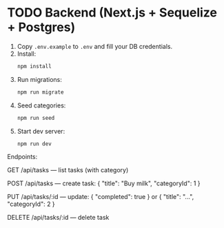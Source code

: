 # TODO Backend (Next.js + Sequelize + Postgres)

1. Copy `.env.example` to `.env` and fill your DB credentials.
2. Install:
   ```bash
   npm install
3. Run migrations:
   ```bash
   npm run migrate
4. Seed categories:
   ```bash
   npm run seed
5. Start dev server:
   ```bash
   npm run dev
Endpoints:

GET /api/tasks — list tasks (with category)

POST /api/tasks — create task: { "title": "Buy milk", "categoryId": 1 }

PUT /api/tasks/:id — update: { "completed": true } or { "title": "...", "categoryId": 2 }

DELETE /api/tasks/:id — delete task